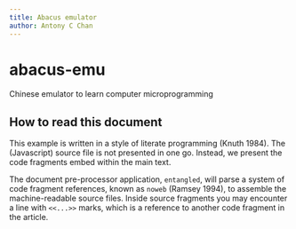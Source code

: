 ```yaml
---
title: Abacus emulator
author: Antony C Chan
---
```


# abacus-emu
Chinese emulator to learn computer microprogramming

## How to read this document

This example is written in a style of literate programming (Knuth 1984).
The (Javascript) source file is not presented in one go. Instead, we present the code fragments embed within the main text.

The document pre-processor application, `entangled`, will parse a system of code fragment references, known as `noweb` (Ramsey 1994), to assemble the machine-readable source files.
Inside source fragments you may encounter a line with `<<...>>` marks, which is a reference to another code fragment in the article.